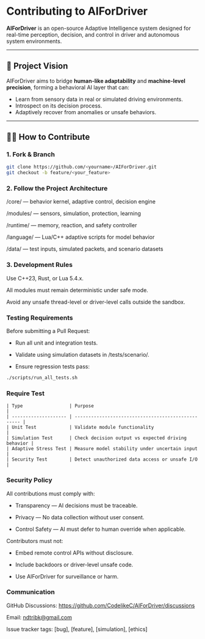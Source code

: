 # Contributing to AIForDriver

**AIForDriver** is an open-source Adaptive Intelligence system designed for real-time perception, decision, and control in driver and autonomous system environments.

---

## 🧭 Project Vision

AIForDriver aims to bridge **human-like adaptability** and **machine-level precision**, forming a behavioral AI layer that can:
- Learn from sensory data in real or simulated driving environments.
- Introspect on its decision process.
- Adaptively recover from anomalies or unsafe behaviors.

---

## 🧑‍💻 How to Contribute

### 1. Fork & Branch
```bash
git clone https://github.com/<yourname>/AIForDriver.git
git checkout -b feature/<your_feature>
```

### 2. Follow the Project Architecture

/core/ — behavior kernel, adaptive control, decision engine

/modules/ — sensors, simulation, protection, learning

/runtime/ — memory, reaction, and safety controller

/language/ — Lua/C++ adaptive scripts for model behavior

/data/ — test inputs, simulated packets, and scenario datasets

### 3. Development Rules

Use C++23, Rust, or Lua 5.4.x.

All modules must remain deterministic under safe mode.

Avoid any unsafe thread-level or driver-level calls outside the sandbox.

### Testing Requirements
Before submitting a Pull Request:

- Run all unit and integration tests.

- Validate using simulation datasets in /tests/scenario/.

- Ensure regression tests pass:
``` bash
./scripts/run_all_tests.sh

```

### Require Test
``` plaintext
| Type                 | Purpose                                            |
| -------------------- | -------------------------------------------------- |
| Unit Test            | Validate module functionality                      |
| Simulation Test      | Check decision output vs expected driving behavior |
| Adaptive Stress Test | Measure model stability under uncertain input      |
| Security Test        | Detect unauthorized data access or unsafe I/O      |

```
### Security Policy 
All contributions must comply with:

+ Transparency — AI decisions must be traceable.

+ Privacy — No data collection without user consent.

+ Control Safety — AI must defer to human override when applicable.

Contributors must not:

+ Embed remote control APIs without disclosure.

+ Include backdoors or driver-level unsafe code.

+ Use AIForDriver for surveillance or harm.
  
### Communication

GitHub Discussions: https://github.com/CodelikeC/AIForDriver/discussions

Email: ndtribk@gmail.com

Issue tracker tags: [bug], [feature], [simulation], [ethics]
